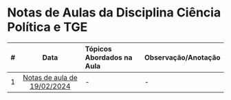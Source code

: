 # Notas de Aulas da Disciplina Ciência Política e TGE

|#|Data|Tópicos Abordados na Aula|Observação/Anotação|
|:---:|:---:|:---|:---|
|1|[Notas de aula de 19/02/2024](./notas-de-aula-2024-02-20.md)|-|-|